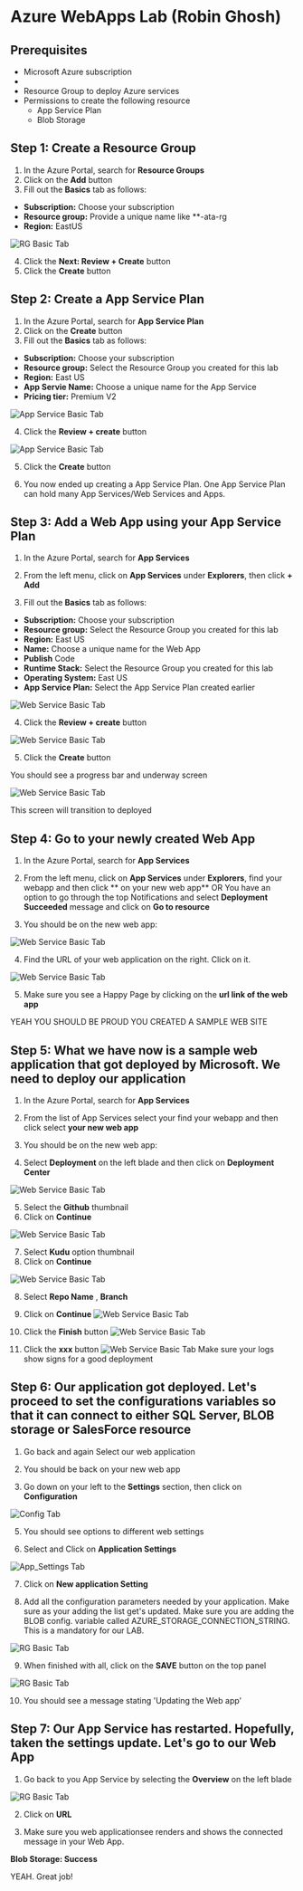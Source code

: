 # Azure WebApps Lab  (Robin Ghosh)

## Prerequisites

- Microsoft Azure subscription
- 
- Resource Group to deploy Azure services
- Permissions to create the following resource  
    - App Service Plan
    - Blob Storage


## Step 1: Create a Resource Group
1. In the Azure Portal, search for **Resource Groups**
2. Click on the **Add** button
3. Fill out the **Basics** tab as follows:
- **Subscription:** Choose your subscription
- **Resource group:** Provide a unique name like **<initial>-ata-rg
- **Region:** EastUS

![RG Basic Tab](images/rg-basics.jpg)  

4. Click the **Next: Review + Create** button
5. Click the **Create** button

## Step 2: Create a App Service Plan
1. In the Azure Portal, search for **App Service Plan**
2. Click on the **Create** button
3. Fill out the **Basics** tab as follows:
- **Subscription:** Choose your subscription
- **Resource group:** Select the Resource Group you created for this lab
- **Region:** East US
- **App Servie Name:** Choose a unique name for the App Service
- **Pricing tier:** Premium V2

![App Service Basic Tab](images/app-service-create.JPG)

4. Click the **Review + create** button

![App Service Basic Tab](images/app-service-create-final.JPG)

5. Click the **Create** button

6. You now ended up creating a App Service Plan. One App Service Plan can hold many App Services/Web Services and Apps.


## Step 3: Add a Web App using your App Service Plan
1. In the Azure Portal, search for **App Services**
2. From the left menu, click on **App Services** under **Explorers**, then click **+ Add**

3. Fill out the **Basics** tab as follows:
- **Subscription:** Choose your subscription
- **Resource group:** Select the Resource Group you created for this lab
- **Region:** East US
- **Name:** Choose a unique name for the Web App
- **Publish** Code
- **Runtime Stack:** Select the Resource Group you created for this lab
- **Operating System:** East US
- **App Service Plan:** Select the App Service Plan created earlier

![Web Service Basic Tab](images/webapp-create.JPG)

4. Click the **Review + create** button

![Web Service Basic Tab](images/webapp-create-final.JPG)

5. Click the **Create** button

You should see a progress bar and underway screen

![Web Service Basic Tab](images/webapp-underway.JPG)

This screen will transition to deployed 

## Step 4: Go to your newly created Web App
1. In the Azure Portal, search for **App Services**
2. From the left menu, click on **App Services** under **Explorers**, find your webapp and then click ** on your new web app**
   OR
   You have an option to go through the top Notifications and select **Deployment Succeeded** message and click on **Go to resource**
   
3. You should be on the new web app:

![Web Service Basic Tab](images/webapp-goto.JPG)

4. Find the  URL of your web application on the right. Click on it.


![Web Service Basic Tab](images/webapp-happy.JPG)
  
   
  5. Make sure you see a Happy Page by clicking on the **url link of the web app**



  YEAH  YOU SHOULD BE PROUD YOU CREATED A SAMPLE WEB SITE
  
  
## Step 5: What we have now is a sample web application that got deployed by Microsoft. We need to deploy our application
          
           
1. In the Azure Portal, search for **App Services**
2. From the list of App Services select your find your webapp and then click select **your new web app**
 
3. You should be on the new web app:

4. Select **Deployment** on the left blade and then click on  **Deployment Center**

![Web Service Basic Tab](images/app-service-deployment-center.JPG)

5. Select the **Github** thumbnail
6. Click on **Continue** 

![Web Service Basic Tab](images/app-service-deployment-center-continue.JPG)

7. Select **Kudu** option thumbnail
8. Click on **Continue**

![Web Service Basic Tab](images/app-service-deployment-center-continue-kudu.JPG)

8. Select **Repo Name** , **Branch**
9. Click on **Continue**
![Web Service Basic Tab](images/app-service-deployment-pick-your-project.JPG)

9. Click the **Finish** button
![Web Service Basic Tab](images/app-service-deployment-finish.JPG)

10. Click the **xxx** button
![Web Service Basic Tab](images/app-service-check-deployment-logs.JPG)
Make sure your logs show signs for a good deployment


## Step 6: Our application got deployed. Let's proceed to set the configurations variables so that it can connect to either SQL Server, BLOB storage or SalesForce resource

1. Go back and again Select our web application  
3. You should be back on your new web app

4. Go down on your left to the  **Settings** section, then  click on  **Configuration**

![Config Tab](images/app-service-deployment-configuration.JPG)

5. You should see options to different web settings

6. Select and Click on **Application Settings**

![App_Settings Tab](images/app-service-add-app-settings.JPG)

7. Click on **New application Setting**

8. Add all the configuration parameters needed by your application. Make sure as your adding the list get's updated.
   Make sure you are adding the BLOB config. variable called AZURE_STORAGE_CONNECTION_STRING. This is a mandatory for our LAB.
    
![RG Basic Tab](images/app-service-add-app-settings-1.JPG)

9. When finished with all, click on the **SAVE** button on the top panel

![RG Basic Tab](images/app-service-add-app-settings-end.JPG)

10. You should see a message stating 'Updating the Web app'

## Step 7: Our App Service has restarted. Hopefully, taken the settings update. Let's go to our Web App

1. Go back to you App Service by selecting the **Overview** on the left blade

![RG Basic Tab](images/app-service-overview.JPG)

2. Click on **URL**

13. Make sure you web applicationsee renders and shows the connected message in your Web App.

**Blob Storage: Success**

   YEAH. Great job!



